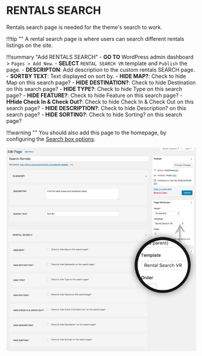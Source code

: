 # RENTALS SEARCH

Rentals search page is needed for the theme's search to work. 

!!!tip ""
    A rental search page is where users can search different rentals listings on the site.

!!!summary "Add RENTALS SEARCH"
    - **GO TO** WordPress admin dashboard > `Pages > Add New`.
    - **SELECT** `RENTAL SEARCH VR` template and `Publish` the page.
    - **DESCRIPTON**: Add description to the custom rentals SEARCH page.
    - **SORTBY TEXT**: Text displayed on sort by.
    - **HIDE MAP?**: Check to hide Map on this search page?
    - **HIDE DESTINATION?**: Check to hide Destination on this search page?
    - **HIDE TYPE?**: Check to hide Type on this search page?
    - **HIDE FEATURE?**: Check to hide Feature on this search page?
    - **HHide Check In & Check Out?**: Check to hide Check In & Check Out on this search page?
    - **HIDE DESCRIPTION?**: Check to hide Description? on this search page?
    - **HIDE SORTING?**: Check to hide Sorting? on this search page?

!!!warning ""
    You should also add this page to the homepage, by configuring the [Search box options](/homepage/#1-booking-form-settings). 

![img](img/vr-70.jpg)

